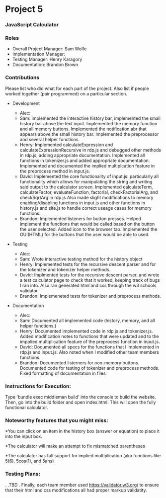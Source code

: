 # Project 5
### JavaScript Calculator

### Roles
* Overall Project Manager: Sam Wolfe
* Implementation Manager: 
* Testing Manager: Henry Karagory
* Documentation: Brandon Brown

### Contributions
Please list who did what for each part of the project.
Also list if people worked together (pair programmed) on a particular section.

* Development
  * Alec: 
  * Sam: Implemented the interactive history bar, implemented the small history bar above the text input. Implemented the memory function and all memory buttons. Implemented the notification abr that appears above the small history bar. Implemented the preprocessor and several helper functions. 
  * Henry: Implemented calculateExpression and calculateExpressionRecursive in rdp.js and debugged other methods in rdp.js, adding appropriate documentation.  Implemented all functions in tokenizer.js and added appropriate documentation.  Implemented and documented the implied multiplcation feature in the preprocess method in input.js.
  * David: Implemented the core functionality of input.js: particularly all functionality which allows for manipulating the string and writing said output to the calculator screen. Implemented calculateTerm, calculateFactor, evaluateFunction, factorial, checkFactorialArg, and checkSqrtArg in rdp.js Also made slight modifications to memory enabling/disabling functions in input.js and other functions in history.js and site.js to handle correct useage cases for memory functions.
  * Brandon: Implemented listeners for button presses. Helped implement the functions that would be called based on the button the user selected. Added icon to the browser tab. Implemented the GUI(HTML) for the buttons that the user would be able to used.


* Testing
  * Alec: 
  * Sam: Wrote interactive testing method for the history object
  * Henry: Implemented tests for the recursive descent parser and for the tokenizer and tokenizer helper methods.
  * David: Implmented tests for the recursive descent parser, and wrote a test calculator page to check that it worked, keeping track of bugs I ran into. Also ran generated html and css through the w3 schools validator.
  * Brandon: Implemeneted tests for tokenizer and preprocess methods.

  
* Documentation
  * Alec: 
  * Sam: Documented all implemented code (history, memory, and all helper functions.)
  * Henry: Documented implemented code in rdp.js and tokenizer.js.  Added modification notes to functions that were updated  and to the impplied multiplication feature of the preprocess function in input.js.  
  * David: Documented all specs for the functions that I implemented in rdp.js and input.js. Also noted when I modified other team members functions.
  * Brandon: Documented listerners for non-memory buttons. Documented code for testing of tokenizer and preprocess methods. Fixed formatting of documentation in files. 
  
### Instructions for Execution:

Type 'bundle exec middleman build' into the console to build the website. Then, go into the build folder and open index.html. This will open the fully functional calculator. 

### Noteworthy features that you might miss:

*You can click on an item in the history box (answer or equation) to place it into the input box.

*The calculator will make an attempt to fix mismatched parentheses

*The calculator has full support for implied multiplication (aka functions like 5(6), 5cos(1), and 5ans)

### Testing Plans: 
.
.TBD
.
Finally, each team member used https://validator.w3.org/ to ensure that their html and css modifications all had proper markup validatity.
